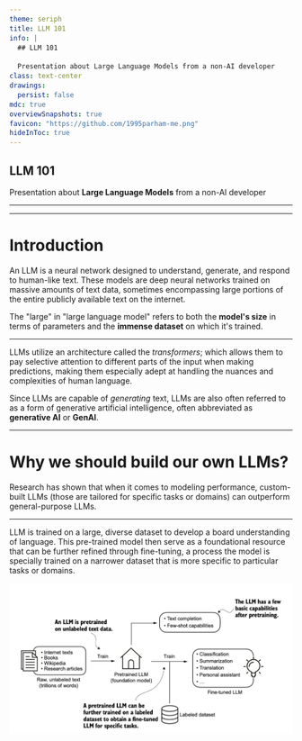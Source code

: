 ```yaml
---
theme: seriph
title: LLM 101
info: |
  ## LLM 101

  Presentation about Large Language Models from a non-AI developer
class: text-center
drawings:
  persist: false
mdc: true
overviewSnapshots: true
favicon: "https://github.com/1995parham-me.png"
hideInToc: true
---
```


## LLM 101

Presentation about **Large Language Models** from a non-AI developer

<div class="abs-br m-6 flex">
  <a href="https://github.com/1995parham-teaching/llm101" target="_blank" alt="GitHub" title="Open in GitHub"
    class="text-xl slidev-icon-btn opacity-50 !border-none !hover:text-white">
    <carbon-logo-github />
  </a>
</div>

---

<Toc />

---

# Introduction

An LLM is a neural network designed to understand, generate, and respond to human-like text. These models are deep
neural networks trained on massive amounts of text data, sometimes encompassing large portions of the entire publicly
available text on the internet.

The "large" in "large language model" refers to both the **model's size** in terms of parameters and the **immense dataset**
on which it's trained.

---

LLMs utilize an architecture called the _transformers_; which allows them to pay selective attention to different parts
of the input when making predictions, making them especially adept at handling the nuances and complexities of human
language.

Since LLMs are capable of _generating_ text, LLMs are also often referred to as a form of generative artificial
intelligence, often abbreviated as **generative AI** or **GenAI**.

---

# Why we should build our own LLMs?

Research has shown that when it comes to modeling performance, custom-built LLMs (those are tailored for specific tasks or
domains) can outperform general-purpose LLMs.

---

LLM is trained on a large, diverse dataset to develop a board understanding of language. This pre-trained model then
serve as a foundational resource that can be further refined through fine-tuning, a process the model is specially
trained on a narrower dataset that is more specific to particular tasks or domains.

<img src="./img/llm-training.png" alt="llm-training" class="rounded mx-auto d-block shadow h-60">
